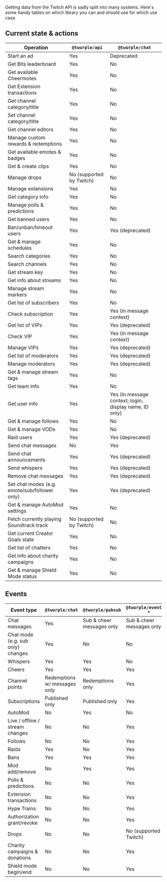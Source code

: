 Getting data from the Twitch API is sadly split into many systems. Here's some handy tables on which library you can and
should use for which use case.

## Current state & actions

| Operation                                     | `@twurple/api`           | `@twurple/chat`                                        |
| --------------------------------------------- | ------------------------ | ------------------------------------------------------ |
| Start an ad                                   | Yes                      | Deprecated                                             |
| Get Bits leaderboard                          | Yes                      | No                                                     |
| Get available Cheermotes                      | Yes                      | No                                                     |
| Get Extension transactions                    | Yes                      | No                                                     |
| Get channel category/title                    | Yes                      | No                                                     |
| Set channel category/title                    | Yes                      | No                                                     |
| Get channel editors                           | Yes                      | No                                                     |
| Manage custom rewards & redemptions           | Yes                      | No                                                     |
| Get available emotes & badges                 | Yes                      | No                                                     |
| Get & create clips                            | Yes                      | No                                                     |
| Manage drops                                  | No (supported by Twitch) | No                                                     |
| Manage extensions                             | Yes                      | No                                                     |
| Get category info                             | Yes                      | No                                                     |
| Manage polls & predictions                    | Yes                      | No                                                     |
| Get banned users                              | Yes                      | No                                                     |
| Ban/unban/timeout users                       | Yes                      | Yes (deprecated)                                       |
| Get & manage schedules                        | Yes                      | No                                                     |
| Search categories                             | Yes                      | No                                                     |
| Search channels                               | Yes                      | No                                                     |
| Get stream key                                | Yes                      | No                                                     |
| Get info about streams                        | Yes                      | No                                                     |
| Manage stream markers                         | Yes                      | No                                                     |
| Get list of subscribers                       | Yes                      | No                                                     |
| Check subscription                            | Yes                      | Yes (in message context)                               |
| Get list of VIPs                              | Yes                      | Yes (deprecated)                                       |
| Check VIP                                     | Yes                      | Yes (in message context)                               |
| Manage VIPs                                   | Yes                      | Yes (deprecated)                                       |
| Get list of moderators                        | Yes                      | Yes (deprecated)                                       |
| Manage moderators                             | Yes                      | Yes (deprecated)                                       |
| Get & manage stream tags                      | Yes                      | No                                                     |
| Get team info                                 | Yes                      | No                                                     |
| Get user info                                 | Yes                      | Yes (in message context; login, display name, ID only) |
| Get & manage follows                          | Yes                      | No                                                     |
| Get & manage VODs                             | Yes                      | No                                                     |
| Raid users                                    | Yes                      | Yes (deprecated)                                       |
| Send chat messages                            | No                       | Yes                                                    |
| Send chat announcements                       | Yes                      | Yes (deprecated)                                       |
| Send whispers                                 | Yes                      | Yes (deprecated)                                       |
| Remove chat messages                          | Yes                      | Yes (deprecated)                                       |
| Set chat modes (e.g. emote/sub/follower only) | Yes                      | Yes (deprecated)                                       |
| Get & manage AutoMod settings                 | Yes                      | No                                                     |
| Fetch currently playing Soundtrack track      | No (supported by Twitch) | No                                                     |
| Get current Creator Goals state               | Yes                      | No                                                     |
| Get list of chatters                          | Yes                      | No                                                     |
| Get info about charity campaigns              | Yes                      | No                                                     |
| Get & manage Shield Mode status               | Yes                      | No                                                     |

## Events

| Event type                        | `@twurple/chat`              | `@twurple/pubsub`         | `@twurple/eventsub-*`     |
| --------------------------------- | ---------------------------- | ------------------------- | ------------------------- |
| Chat messages                     | Yes                          | Sub & cheer messages only | Sub & cheer messages only |
| Chat mode (e.g. sub only) changes | Yes                          | No                        | No                        |
| Whispers                          | Yes                          | Yes                       | No                        |
| Cheers                            | Yes                          | Yes                       | Yes                       |
| Channel points                    | Redemptions w/ messages only | Redemptions only          | Yes                       |
| Subscriptions                     | Published only               | Published only            | Yes                       |
| AutoMod                           | No                           | Yes                       | No                        |
| Live / offline / stream changes   | No                           | No                        | Yes                       |
| Follows                           | No                           | No                        | Yes                       |
| Raids                             | Yes                          | No                        | Yes                       |
| Bans                              | Yes                          | Yes                       | Yes                       |
| Mod add/remove                    | No                           | Yes                       | Yes                       |
| Polls & predictions               | No                           | No                        | Yes                       |
| Extension transactions            | No                           | No                        | Yes                       |
| Hype Trains                       | No                           | No                        | Yes                       |
| Authorization grant/revoke        | No                           | No                        | Yes                       |
| Drops                             | No                           | No                        | No (supported by Twitch)  |
| Charity campaigns & donations     | No                           | No                        | Yes                       |
| Shield mode begin/end             | No                           | No                        | Yes                       |
